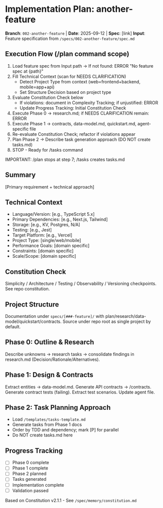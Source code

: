 # Implementation Plan: another-feature

**Branch**: `002-another-feature` | **Date**: 2025-09-12 | **Spec**: [link]
**Input**: Feature specification from `/specs/002-another-feature/spec.md`

## Execution Flow (/plan command scope)

1. Load feature spec from Input path → If not found: ERROR "No feature spec at {path}"
2. Fill Technical Context (scan for NEEDS CLARIFICATION)
   - Detect Project Type from context (web=frontend+backend, mobile=app+api)
   - Set Structure Decision based on project type
3. Evaluate Constitution Check below
   - If violations: document in Complexity Tracking; if unjustified: ERROR
   - Update Progress Tracking: Initial Constitution Check
4. Execute Phase 0 → research.md; if NEEDS CLARIFICATION remain: ERROR
5. Execute Phase 1 → contracts, data-model.md, quickstart.md, agent-specific file
6. Re-evaluate Constitution Check; refactor if violations appear
7. Plan Phase 2 → Describe task generation approach (DO NOT create tasks.md)
8. STOP - Ready for /tasks command

IMPORTANT: /plan stops at step 7; /tasks creates tasks.md

## Summary

[Primary requirement + technical approach]

## Technical Context

- Language/Version: [e.g., TypeScript 5.x]
- Primary Dependencies: [e.g., Next.js, Tailwind]
- Storage: [e.g., KV, Postgres, N/A]
- Testing: [e.g., Jest]
- Target Platform: [e.g., Vercel]
- Project Type: [single/web/mobile]
- Performance Goals: [domain specific]
- Constraints: [domain specific]
- Scale/Scope: [domain specific]

## Constitution Check

Simplicity / Architecture / Testing / Observability / Versioning checkpoints. See repo constitution.

## Project Structure

Documentation under `specs/[###-feature]/` with plan/research/data-model/quickstart/contracts. Source under repo root as single project by default.

## Phase 0: Outline & Research

Describe unknowns → research tasks → consolidate findings in research.md (Decision/Rationale/Alternatives).

## Phase 1: Design & Contracts

Extract entities → data-model.md. Generate API contracts → /contracts. Generate contract tests (failing). Extract test scenarios. Update agent file.

## Phase 2: Task Planning Approach

- Load `/templates/tasks-template.md`
- Generate tasks from Phase 1 docs
- Order by TDD and dependency; mark [P] for parallel
- Do NOT create tasks.md here

## Progress Tracking

- [ ] Phase 0 complete
- [ ] Phase 1 complete
- [ ] Phase 2 planned
- [ ] Tasks generated
- [ ] Implementation complete
- [ ] Validation passed

Based on Constitution v2.1.1 - See `/spec/memory/constitution.md`
